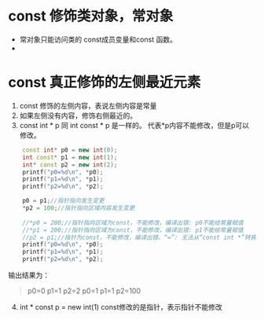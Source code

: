 # const 修饰类对象，常对象
- 常对象只能访问类的 const成员变量和const 函数。
- 
# const 真正修饰的左侧最近元素
1. const 修饰的左侧内容，表说左侧内容是常量
2. 如果左侧没有内容，修饰右侧最近的。
3. const int * p 同 int const * p 是一样的。 代表*p内容不能修改，但是p可以修改。
```C++
    const int* p0 = new int(0);
    int const* p1 = new int(1);
    int* const p2 = new int(2);
    printf("p0=%d\n", *p0);
    printf("p1=%d\n", *p1);
    printf("p2=%d\n", *p2);

    p0 = p1;//指针指向发生变更
    *p2 = 100;//指针指向区域内容发生变更
    
    //*p0 = 200;//指针指向区域为const，不能修改，编译出错: p0不能给常量赋值
    //*p1 = 200;//指针指向区域为const，不能修改，编译出错: p1不能给常量赋值
    //p2 = p1;//指针为const，不能修改，编译出错。“=”: 无法从“const int *”转换为“int *const ”
    printf("p0=%d\n", *p0);
    printf("p1=%d\n", *p1);
    printf("p2=%d\n", *p2);
```
输出结果为：
> p0=0
> p1=1
> p2=2
> p0=1
> p1=1
> p2=100

4. int * const p = new int(1)  const修改的是指针，表示指针不能修改
```C++
    
    
```